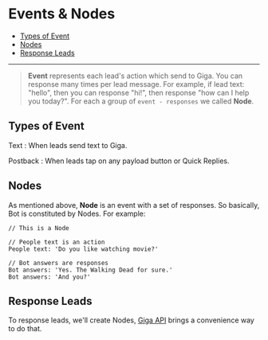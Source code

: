 # Events & Nodes
- [Types of Event](#types-of-event)
- [Nodes](#nodes)
- [Response Leads](#response)

---
> **Event** represents each lead's action which send to Giga. You can response many times per lead message. For example, if lead text: "hello", then you can response "hi!", then response "how can I help you today?". For each a group of `event - responses` we called **Node**.

<a name="types-of-event"></a>
## Types of Event
Text
: When leads send text to Giga.

Postback
: When leads tap on any payload button or Quick Replies.

<a name="nodes"></a>
## Nodes
As mentioned above, **Node** is an event with a set of responses. So basically, Bot is constituted by Nodes. For example:

```
// This is a Node

// People text is an action
People text: 'Do you like watching movie?'

// Bot answers are responses
Bot answers: 'Yes. The Walking Dead for sure.'
Bot answers: 'And you?'
```

<a name="response"></a>
## Response Leads
To response leads, we'll create Nodes, [Giga API](api) brings a convenience way to do that.